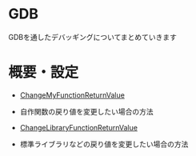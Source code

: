 GDB
====
GDBを通したデバッギングについてまとめていきます

# 概要・設定
* [ChangeMyFunctionReturnValue](ChangeMyFunctionReturnValue)
 * 自作関数の戻り値を変更したい場合の方法

* [ChangeLibraryFunctionReturnValue](ChangeLibraryFunctionReturnValue)
 * 標準ライブラリなどの戻り値を変更したい場合の方法

